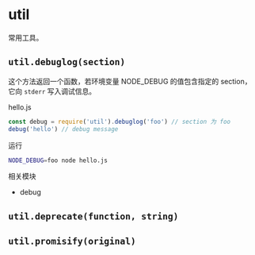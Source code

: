 # util

常用工具。

## `util.debuglog(section)`

这个方法返回一个函数，若环境变量 NODE_DEBUG 的值包含指定的 section，它向 `stderr` 写入调试信息。

hello.js

```js
const debug = require('util').debuglog('foo') // section 为 foo
debug('hello') // debug message
```

运行

```sh
NODE_DEBUG=foo node hello.js
```

相关模块

- debug

## `util.deprecate(function, string)`




## `util.promisify(original)`



